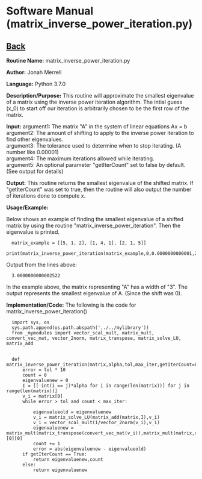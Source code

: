 # Software Manual (matrix_inverse_power_iteration.py)

## [Back](../softwaremanual)

**Routine Name:**           matrix_inverse_power_iteration.py

**Author:** Jonah Merrell

**Language:** Python 3.7.0

**Description/Purpose:** This routine will approximate the smallest eigenvalue of a matrix using the inverse power iteration algorithm. 
The intial guess (x_0) to start off our iteration is arbitrarily chosen to be the first row of the matrix.

**Input:** argument1: The matrix "A" in the system of linear equations Ax = b<br>
           argument2: The amount of shifting to apply to the inverse power iteration to find other eigenvalues.<br>
		   argument3: The tolerance used to determine when to stop iterating. (A number like 0.00001)<br>
		   argument4: The maximum iterations allowed while iterating.<br>
		   argument5: An optional parameter "getIterCount" set to false by default. (See output for details)
		   
**Output:** This routine returns the smallest eigenvalue of the shifted matrix. If "getIterCount" was
 set to true, then the routine will also output the number of iterations done to compute x.

**Usage/Example:**

Below shows an example of finding the smallest eigenvalue of a shifted matrix by using the routine "matrix_inverse_power_iteration".
 Then the eigenvalue is printed.

      matrix_example = [[5, 1, 2], [1, 4, 1], [2, 1, 5]]
      print(matrix_inverse_power_iteration(matrix_example,0,0.0000000000001,20000))

Output from the lines above:

      3.0000000000002522

In the example above, the matrix representing "A" has a width of "3". The output represents the smallest eigenvalue of A. (Since the 
shift was 0).

**Implementation/Code:** The following is the code for matrix_inverse_power_iteration()
      
      import sys, os
      sys.path.append(os.path.abspath('../../mylibrary'))
      from _mymodules import vector_scal_mult, matrix_mult, convert_vec_mat, vector_2norm, matrix_transpose, matrix_solve_LU, matrix_add
      
      
      def matrix_inverse_power_iteration(matrix,alpha,tol,max_iter,getIterCount=False):
          error = tol * 10
          count = 0
          eigenvaluenew = 0
          I = [[-int(i == j)*alpha for i in range(len(matrix))] for j in range(len(matrix))]
          v_i = matrix[0]
          while error > tol and count < max_iter:
      
              eigenvalueold = eigenvaluenew
              v_i = matrix_solve_LU(matrix_add(matrix,I),v_i)
              v_i = vector_scal_mult(1/vector_2norm(v_i),v_i)
              eigenvaluenew = matrix_mult(matrix_transpose(convert_vec_mat(v_i)),matrix_mult(matrix,convert_vec_mat(v_i)))[0][0]
              count += 1
              error = abs(eigenvaluenew - eigenvalueold)
          if getIterCount == True:
              return eigenvaluenew,count
          else:
              return eigenvaluenew

